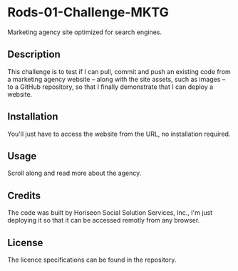 # Rods-01-Challenge-MKTG
Marketing agency site optimized for search engines.

## Description

This challenge is to test if I can pull, commit and push an existing code from a marketing agency website – along with the site assets, such as images – to a GitHub repository, so that I finally demonstrate that I can deploy a website.

## Installation

You'll just have to access the website from the URL, no installation required.

## Usage

Scroll along and read more about the agency.
## Credits

The code was built by Horiseon Social Solution Services, Inc., I'm just deploying it so that it can be accessed remotly from any browser.
## License

The licence specifications can be found in the repository.